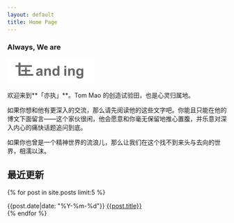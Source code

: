 ```yaml
---
layout: default
title: Home Page
---
```


### Always, We are ###

![在•and•ing](/static/images/landing.jpg)

欢迎来到**「亦执」**。Tom Mao 的创造试验田，也是心灵归属地。

如果你想和他有更深入的交流，那么请先阅读他的这些文字吧。你能且只能在他的博文下面留言——这个家伙很闲，他会愿意和你毫无保留地推心置腹，并乐意对深入内心的痛快话题追问到底。

如果你也曾是一个精神世界的流浪儿，那么让我们在这个找不到来头与去向的世界，相濡以沫。

最近更新
--------

{% for post in site.posts limit:5 %}
<div class="entry-item">
  <time class="updated" datetime="{{site.time|date_to_xmlschema}}">{{post.date|date: "%Y-%m-%d"}}</time>
  <a href="{{ post.url }}">{{post.title}}</a>
</div>
{% endfor %}